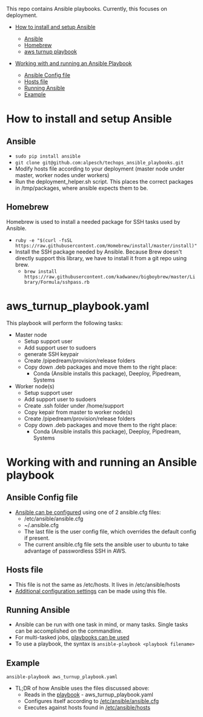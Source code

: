This repo contains Ansible playbooks. Currently, this focuses on deployment.

* [How to install and setup Ansible](#how-to-install-and-setup-ansible)
  * [Ansible](#ansible)
  * [Homebrew](#homebrew)
  * [aws turnup playbook](#aws_turnup_playbookyaml)

* [Working with and running an Ansible Playbook](#working-with-and-running-an-ansible-playbook)
  * [Ansible Config file](#ansible-config-file)
  * [Hosts file](#hosts-file)
  * [Running Ansible](#running-ansible)
  * [Example](#example)

# How to install and setup Ansible
## Ansible
* `sudo pip install ansible`
* `git clone git@github.com:alpesch/techops_ansible_playbooks.git`
* Modify hosts file according to your deployment (master node under master, 
  worker nodes under workers)
* Run the deployment_helper.sh script. This places the correct packages in /tmp/packages,
  where ansible expects them to be.
## Homebrew
Homebrew is used to install a needed package for SSH tasks used by Ansible.
* `ruby -e "$(curl -fsSL https://raw.githubusercontent.com/Homebrew/install/master/install)"`
* Install the SSH package needed by Ansible. Because Brew doesn't directly support this library,
  we have to install it from a git repo using brew.
  * `brew install https://raw.githubusercontent.com/kadwanev/bigboybrew/master/Library/Formula/sshpass.rb`

# aws_turnup_playbook.yaml
This playbook will perform the following tasks:
* Master node
  * Setup support user
  * Add support user to sudoers
  * generate SSH keypair
  * Create /pipedream/provision/release folders
  * Copy down .deb packages and move them to the right place:
    * Conda (Ansible installs this package), Deeploy, Pipedream, Systems
* Worker node(s)
  * Setup support user
  * Add support user to sudoers
  * Create .ssh folder under /home/support
  * Copy kepair from master to worker node(s)
  * Create /pipedream/provision/release folders
  * Copy down .deb packages and move them to the right place:
    * Conda (Ansible installs this package), Deeploy, Pipedream, Systems

# Working with and running an Ansible playbook
## Ansible Config file
* [Ansible can be configured](https://docs.ansible.com/ansible/latest/installation_guide/intro_configuration.html#) using one of 2 ansible.cfg files:
  * /etc/ansible/ansible.cfg
  * ~/.ansible.cfg
  * The last file is the user config file, which 
    overrides the default config if present.
  * The current ansible.cfg file sets the ansible user to ubuntu
    to take advantage of passwordless SSH in AWS.
## Hosts file
* This file is not the same as /etc/hosts. It lives in /etc/ansible/hosts
* [Additional configuration settings](https://docs.ansible.com/ansible/latest/user_guide/intro_inventory.html) can be made using this file.
## Running Ansible
* Ansible can be run with one task in mind, or many tasks. Single tasks can
  be accomplished on the commandline. 
* For multi-tasked jobs, [playbooks can be used](https://docs.ansible.com/ansible/latest/user_guide/playbooks.html)
* To use a playbook, the syntax is `ansible-playbook <playbook filename>`
## Example
`ansible-playbook aws_turnup_playbook.yaml`
* TL;DR of how Ansible uses the files discussed above:
  * Reads in the [playbook](https://docs.ansible.com/ansible/latest/user_guide/playbooks.html) - aws_turnup_playbook.yaml
  * Configures itself according to [/etc/ansible/ansible.cfg](https://docs.ansible.com/ansible/latest/installation_guide/intro_configuration.html#)
  * Executes against hosts found in [/etc/ansible/hosts](https://docs.ansible.com/ansible/latest/user_guide/intro_inventory.html)

  
